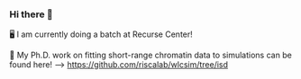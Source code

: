 ### Hi there 👋

<!--
**dwwest/dwwest** is a ✨ _special_ ✨ repository because its `README.md` (this file) appears on your GitHub profile.

Here are some ideas to get you started:

- 🔭 I’m currently working on ...
- 🌱 I’m currently learning ...
- 👯 I’m looking to collaborate on ...
- 🤔 I’m looking for help with ...
- 💬 Ask me about ...
- 📫 How to reach me: ...
- 😄 Pronouns: ...
- ⚡ Fun fact: ...
-->
🖥️  I am currently doing a batch at Recurse Center!

🧬 My Ph.D. work on fitting short-range chromatin data to simulations can be found here! -->
https://github.com/riscalab/wlcsim/tree/isd
